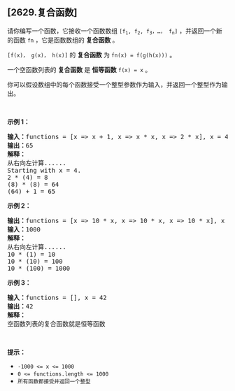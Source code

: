## [2629.复合函数]
<p>请你编写一个函数，它接收一个函数数组 <code>[f<sub>1</sub>, f<sub>2</sub>, f<sub>3</sub>，…， f<sub>n</sub>]</code> ，并返回一个新的函数 <code>fn</code>&nbsp;，它是函数数组的 <strong>复合函数</strong> 。</p>

<p><code>[f(x)， g(x)， h(x)]</code> 的 <strong>复合函数</strong> 为 <code>fn(x) = f(g(h(x)))</code>&nbsp;。</p>

<p>一个空函数列表的 <strong>复合函数</strong> 是 <strong>恒等函数</strong> <code>f(x) = x</code> 。</p>

<p>你可以假设数组中的每个函数接受一个整型参数作为输入，并返回一个整型作为输出。</p>

<p>&nbsp;</p>

<p><strong class="example">示例 1：</strong></p>

<pre>
<strong>输入：</strong>functions = [x =&gt; x + 1, x =&gt; x * x, x =&gt; 2 * x], x = 4
<b>输出：</b>65
<strong>解释：</strong>
从右向左计算......
Starting with x = 4.
2 * (4) = 8
(8) * (8) = 64
(64) + 1 = 65
</pre>

<p><strong class="example">示例 2：</strong></p>

<pre>
<b>输出：</b>functions = [x =&gt; 10 * x, x =&gt; 10 * x, x =&gt; 10 * x], x = 1
<b>输入：</b>1000
<strong>解释：</strong>
从右向左计算......
10 * (1) = 10
10 * (10) = 100
10 * (100) = 1000
</pre>

<p><strong class="example">示例 3：</strong></p>

<pre>
<b>输入：</b>functions = [], x = 42
<b>输出：</b>42
<strong>解释：</strong>
空函数列表的复合函数就是恒等函数</pre>

<p>&nbsp;</p>

<p><strong>提示：</strong></p>

<ul>
	<li><code><font face="monospace">-1000 &lt;= x &lt;= 1000</font></code></li>
	<li><code><font face="monospace">0 &lt;= functions.length &lt;= 1000</font></code></li>
	<li><font face="monospace"><code>所有函数都接受并返回一个整型</code></font></li>
</ul>
